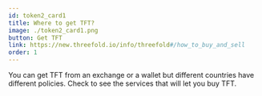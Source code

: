 ```yaml
---
id: token2_card1
title: Where to get TFT?
image: ./token2_card1.png
button: Get TFT
link: https://new.threefold.io/info/threefold#/how_to_buy_and_sell
order: 1
---
```


You can get TFT from an exchange or a wallet but different countries have different policies. Check to see the services that will let you buy TFT.
